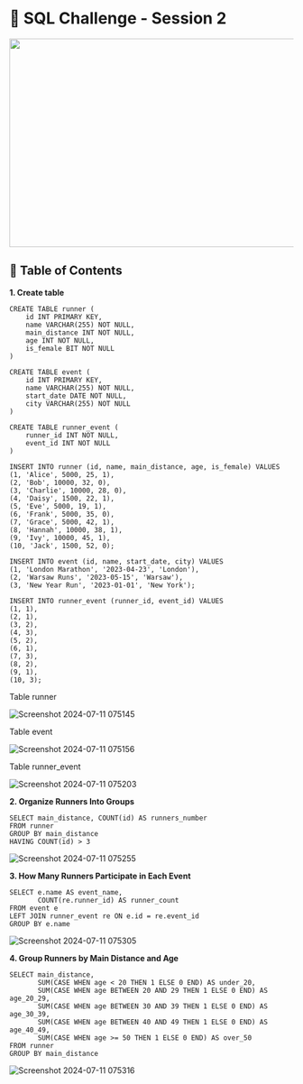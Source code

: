 # 📕 SQL Challenge - Session 2
<p align="center">
<img src="https://github.com/Kuunna/Mentorship_Program/assets/85633982/ad3bd1d7-b7ab-4b10-9007-ad6b905e9b77" align="center" width="1000" height="370" >

## 🚀 Table of Contents
**1. Create table**
```TSQL
CREATE TABLE runner (
    id INT PRIMARY KEY,
    name VARCHAR(255) NOT NULL,
    main_distance INT NOT NULL,
    age INT NOT NULL,
    is_female BIT NOT NULL
)

CREATE TABLE event (
    id INT PRIMARY KEY,
    name VARCHAR(255) NOT NULL,
    start_date DATE NOT NULL,
    city VARCHAR(255) NOT NULL
)

CREATE TABLE runner_event (
    runner_id INT NOT NULL,
    event_id INT NOT NULL
)

INSERT INTO runner (id, name, main_distance, age, is_female) VALUES
(1, 'Alice', 5000, 25, 1),
(2, 'Bob', 10000, 32, 0),
(3, 'Charlie', 10000, 28, 0),
(4, 'Daisy', 1500, 22, 1),
(5, 'Eve', 5000, 19, 1),
(6, 'Frank', 5000, 35, 0),
(7, 'Grace', 5000, 42, 1),
(8, 'Hannah', 10000, 38, 1),
(9, 'Ivy', 10000, 45, 1),
(10, 'Jack', 1500, 52, 0);

INSERT INTO event (id, name, start_date, city) VALUES
(1, 'London Marathon', '2023-04-23', 'London'),
(2, 'Warsaw Runs', '2023-05-15', 'Warsaw'),
(3, 'New Year Run', '2023-01-01', 'New York');

INSERT INTO runner_event (runner_id, event_id) VALUES
(1, 1),
(2, 1),
(3, 2),
(4, 3),
(5, 2),
(6, 1),
(7, 3),
(8, 2),
(9, 1),
(10, 3);
```
Table runner

![Screenshot 2024-07-11 075145](https://github.com/Kuunna/Mentorship_Program/assets/85633982/1095823f-cb29-425d-aee1-6bc2d1ebf4a9)

Table event

![Screenshot 2024-07-11 075156](https://github.com/Kuunna/Mentorship_Program/assets/85633982/5ba32f75-fc61-4d7b-87e1-e1b4483d7889)

Table runner_event

![Screenshot 2024-07-11 075203](https://github.com/Kuunna/Mentorship_Program/assets/85633982/db4df6d2-e47b-40f4-bcbb-61a9fd84a604)

**2. Organize Runners Into Groups**
```TSQL
SELECT main_distance, COUNT(id) AS runners_number
FROM runner
GROUP BY main_distance
HAVING COUNT(id) > 3
```
![Screenshot 2024-07-11 075255](https://github.com/Kuunna/Mentorship_Program/assets/85633982/a1e1de64-1813-4bde-8482-f85c2eaa8377)

**3. How Many Runners Participate in Each Event**
```TSQL
SELECT e.name AS event_name, 
       COUNT(re.runner_id) AS runner_count
FROM event e
LEFT JOIN runner_event re ON e.id = re.event_id
GROUP BY e.name
```
![Screenshot 2024-07-11 075305](https://github.com/Kuunna/Mentorship_Program/assets/85633982/75374434-0bd3-420f-8d6d-e5490f0bea1b)

**4. Group Runners by Main Distance and Age**
```TSQL
SELECT main_distance,
       SUM(CASE WHEN age < 20 THEN 1 ELSE 0 END) AS under_20,
       SUM(CASE WHEN age BETWEEN 20 AND 29 THEN 1 ELSE 0 END) AS age_20_29,
       SUM(CASE WHEN age BETWEEN 30 AND 39 THEN 1 ELSE 0 END) AS age_30_39,
       SUM(CASE WHEN age BETWEEN 40 AND 49 THEN 1 ELSE 0 END) AS age_40_49,
       SUM(CASE WHEN age >= 50 THEN 1 ELSE 0 END) AS over_50
FROM runner
GROUP BY main_distance
```
![Screenshot 2024-07-11 075316](https://github.com/Kuunna/Mentorship_Program/assets/85633982/385be863-c8ec-47bd-8ca1-3233d02722c6)
